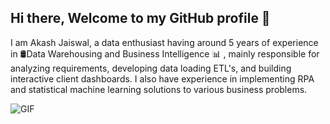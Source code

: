 ## Hi there, Welcome to my GitHub profile 👋
I am Akash Jaiswal, a data enthusiast having around 5 years of experience in 🛢Data Warehousing and Business Intelligence 📊 , mainly responsible for analyzing requirements, developing data loading ETL's, and building interactive client dashboards. I also have experience in implementing RPA and statistical machine learning solutions to various business problems.

<img align="center" alt="GIF" src="https://media.giphy.com/media/13HgwGsXF0aiGY/giphy-downsized.gif" />


<!--
**akashjaiswal/akashjaiswal** is a ✨ _special_ ✨ repository because its `README.md` (this file) appears on your GitHub profile.

- 🔭 I’m currently working on ...
- 🌱 I’m currently learning ...
- 👯 I’m looking to collaborate on ...
- 🤔 I’m looking for help with ...
- 💬 Ask me about ...
- 📫 How to reach me: ...
- 😄 Pronouns: ...
- ⚡ Fun fact: ...
-->
